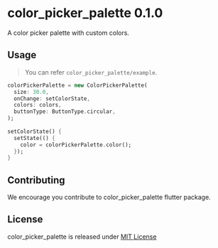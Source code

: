 # color_picker_palette 0.1.0

A color picker palette with custom colors.

## Usage

> You can refer `color_picker_palette/example`.
```dart
colorPickerPalette = new ColorPickerPalette(
  size: 30.0,
  onChange: setColorState,
  colors: colors,
  buttonType: ButtonType.circular,
);
  
setColorState() {
  setState(() {
    color = colorPickerPalette.color();
  });
}
```

## Contributing

We encourage you contribute to color_picker_palette flutter package.

## License

color_picker_palette is released under [MIT License](https://opensource.org/licenses/MIT)
